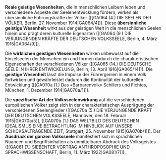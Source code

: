 
**Reale geistige Wesenheiten**, die in menschlichen Leibern leben und verschiedene Aspekte der Seelenentwicklung fördern, wirken als übersinnliche Führungskräfte der Völker ([[GA064 (4.) DIE SEELEN DER VÖLKER, Berlin, 27. November 1914|GA064/4]]). Diese **übersinnliche geistige Wesenheit** wirkt aus der geistigen Welt in die menschlichen Seelen hinein und prägt deren kulturelle Eigenarten ([[GA064 (9.) DIE VERJÜNGENDEN KRÄFTE DER DEUTSCHEN VOLKSSEELE, Berlin, 4. März 1915|GA064/9]]).

Die **wirklichen geistigen Wesenheiten** wirken unbewusst auf die Einzelseelen der Menschen ein und formen dadurch die charakteristischen Eigenschaften der verschiedenen Völker ([[GA065 (14.) DIE DEUTSCHE SEELE IN IHRER ENTWICKELUNG, Berlin, 13. April 1916|GA065/14]]). Die **geistige Wesenheit** lässt die Impulse der Führergenien in einem Volk fortwirken und gewährleistet dadurch die Kontinuität der kulturellen Entwicklung ([[GA070a (1.) Das «Barbarenvolk» Schillers und Fichtes, München, 1. Dezember 1914|GA070a/1]]).

Die **spezifische Art der Volksseelenwirkung** auf die verschiedenen europäischen Völker zeigt sich in der charakteristischen Ausprägung der verschiedenen Seelenglieder ([[GA070a (5.) DIE VERJÜNGENDE KRAFT DER DEUTSCHEN VOLKSSEELE, Hannover, den 18. Februar 1915|GA070a/5]], [[GA070b (1.) DAS WELTBILD DES DEUTSCHEN IDEALISMUS EINE BETRACHTUNG IM HINBLICK AUF UNSERE SCHICKSALTRAGENDE ZEIT, Stuttgart, 25. November 1915|GA070b/1]]). Der **Ausdruck der ganzen Volksseele** manifestiert sich in sprachlichen Nuancen und Begriffsinhalten als unmittelbarer Abdruck des Volksgeistes ([[GA081 (7.) SIEBENTER VORTRAG ANTHROPOSOPHIE UND SPRACHWISSENSCHAFT, Berlin, 11. März 1922|GA081/7]]).
